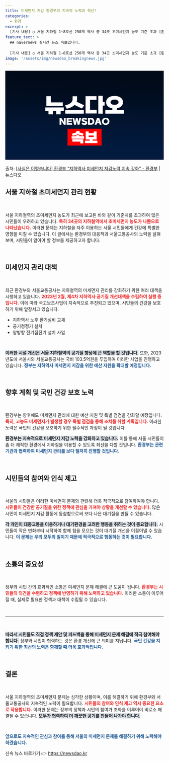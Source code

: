```yaml
---
title: 미세먼지 저감 환경부의 지속적 노력과 혁신!
categories:
  - 환경
excerpt: >
  [기사 내용] ○ 서울 지하철 1~8호선 250개 역사 중 34곳 초미세먼지 농도 기준 초과 [환경부 설명]…
feature_text: >
  ## navernews 실시간 뉴스 속보입니다.

  [기사 내용] ○ 서울 지하철 1~8호선 250개 역사 중 34곳 초미세먼지 농도 기준 초과 [환경부 설명]…
image: '/assets/img/newsdao_breakingnews.jpg'
---
```


![뉴스다오 속보](/assets/img/newsdao_breakingnews.jpg)

<p>출처: <a href="https://newsdao.kr/2226" rel="dofollow">[사실은 이렇습니다] 환경부 “지하역사 미세먼지 저감노력 지속 강화” - 환경부</a> | 뉴스다오</p>

<h2 data-ke-size="size26">서울 지하철 초미세먼지 관리 현황</h2>

<p data-ke-size="size16">&nbsp;</p>

서울 지하철역의 초미세먼지 농도가 최근에 보고된 바와 같이 기준치를 초과하여 많은 시민들이 우려하고 있습니다. <b><span style="color: #ee2323;">특히 34곳의 지하철역에서 초미세먼지 농도가 나쁨으로 나타났습니다.</span></b> 이러한 문제는 지하철을 자주 이용하는 서울 시민들에게 건강에 특별한 영향을 미칠 수 있습니다. 이 글에서는 환경부의 대응책과 서울교통공사의 노력을 살펴보며, 시민들이 알아야 할 정보를 제공하고자 합니다.

<p data-ke-size="size16">&nbsp;</p>

<h2 data-ke-size="size26">미세먼지 관리 대책</h2>

<p data-ke-size="size16">&nbsp;</p>

최근 환경부와 서울교통공사는 지하철역의 미세먼지 관리를 강화하기 위한 여러 대책을 시행하고 있습니다. <b><span style="color: #ee2323;">2023년 2월, 제4차 지하역사 공기질 개선대책을 수립하여 실행 중입니다.</span></b> 이에 따라 국고보조사업이 지속적으로 추진되고 있으며, 시민들의 건강을 보호하기 위해 앞장서고 있습니다. 

<ul>
    <li>지하역사 노후 환기설비 교체</li>
    <li>공기청정기 설치</li>
    <li>양방향 전기집진기 설치 사업</li>
</ul>

<p data-ke-size="size16">&nbsp;</p>

<b><span style="background-color: #21538527;">이러한 시설 개선은 서울 지하철역의 공기질 향상에 큰 역할을 할 것입니다.</span></b> 또한, 2023년도에 서울시와 서울교통공사는 국비 103.5억원을 투입하여 이러한 사업을 진행하고 있습니다. <b><span style="color: #1a5490;">정부는 지하역사 미세먼지 저감을 위한 예산 지원을 확대할 예정입니다.</span></b>

<p data-ke-size="size16">&nbsp;</p>

<h2 data-ke-size="size26">향후 계획 및 국민 건강 보호 노력</h2>

<p data-ke-size="size16">&nbsp;</p>

환경부는 향후에도 미세먼지 관리에 대한 예산 지원 및 특별 점검을 강화할 예정입니다. <b><span style="color: #ee2323;">특히, 고농도 미세먼지가 발생할 경우 특별 점검을 통해 조치를 취할 계획입니다.</span></b> 이러한 노력은 국민의 건강을 보호하기 위한 필수적인 과정이 될 것입니다.

<b><span style="background-color: #21538527;">환경부는 지속적으로 미세먼지 저감 노력을 강화하고 있습니다.</span></b> 이를 통해 서울 시민들이 좀 더 쾌적한 환경에서 지하철을 이용할 수 있도록 최선을 다할 것입니다. <b><span style="color: #1a5490;">환경부는 관련 기관과 협력하여 미세먼지 관리를 보다 철저히 진행할 것입니다.</span></b>

<p data-ke-size="size16">&nbsp;</p>

<h2 data-ke-size="size26">시민들의 참여와 인식 제고</h2>

<p data-ke-size="size16">&nbsp;</p>

서울의 시민들은 이러한 미세먼지 문제와 관련해 더욱 적극적으로 참여하여야 합니다. <b><span style="color: #ee2323;">시민들이 건강한 공기질을 위한 정책에 관심을 가져야 상황을 개선할 수 있습니다.</span></b> 많은 시민이 미세먼지 저감 활동에 동참함으로써 보다 나은 대기질을 만들 수 있습니다.

<b><span style="background-color: #21538527;">각 개인이 대중교통을 이용하거나 대기환경을 고려한 행동을 취하는 것이 중요합니다.</span></b> 시민들이 작은 변화부터 시작하여 함께 힘을 모으는 것이 대기질 개선을 이끌어낼 수 있습니다. <b><span style="color: #1a5490;">이 문제는 우리 모두의 일이기 때문에 적극적으로 행동하는 것이 필요합니다.</span></b>

<p data-ke-size="size16">&nbsp;</p>

<h2 data-ke-size="size26">소통의 중요성</h2>

<p data-ke-size="size16">&nbsp;</p>

정부와 시민 간의 효과적인 소통은 미세먼지 문제 해결에 큰 도움이 됩니다. <b><span style="color: #ee2323;">환경부는 시민들의 의견을 수렴하고 정책에 반영하기 위해 노력하고 있습니다.</span></b> 이러한 소통이 이루어질 때, 실제로 필요한 정책과 대책이 수립될 수 있습니다. 

<br>

<hr>

<p data-ke-size="size16">&nbsp;</p>

<b><span style="background-color: #21538527;">따라서 시민들도 직접 정책 제안 및 피드백을 통해 미세먼지 문제 해결에 적극 참여해야 합니다.</span></b> 정부와 시민이 협력하는 것은 환경 개선에 큰 의미를 지닙니다. <b><span style="color: #1a5490;">국민 건강을 지키기 위한 최선의 노력은 함께할 때 더욱 효과적입니다.</span></b>

<p data-ke-size="size16">&nbsp;</p>

<h2 data-ke-size="size26">결론</h2>

<p data-ke-size="size16">&nbsp;</p>

서울 지하철역의 초미세먼지 문제는 심각한 상황이며, 이를 해결하기 위해 환경부와 서울교통공사의 지속적인 노력이 필요합니다. <b><span style="color: #ee2323;">시민들의 참여와 인식 제고 역시 중요한 요소로 작용합니다.</span></b> 이러한 문제는 정부의 정책과 시민의 참여가 조화를 이루어야 비로소 해결될 수 있습니다. <b><span style="background-color: #21538527;">모두가 협력하여 더 깨끗한 공기를 만들어 나가야 합니다.</span></b> 

<p data-ke-size="size16">&nbsp;</p>

<b><span style="color: #1a5490;">앞으로도 지속적인 관심과 참여를 통해 서울의 미세먼지 문제를 해결하기 위해 노력해야 하겠습니다.</span></b> 

신속 뉴스 바로가기 👉 <a href="https://newsdao.kr" rel="dofollow">https://newsdao.kr</a>



